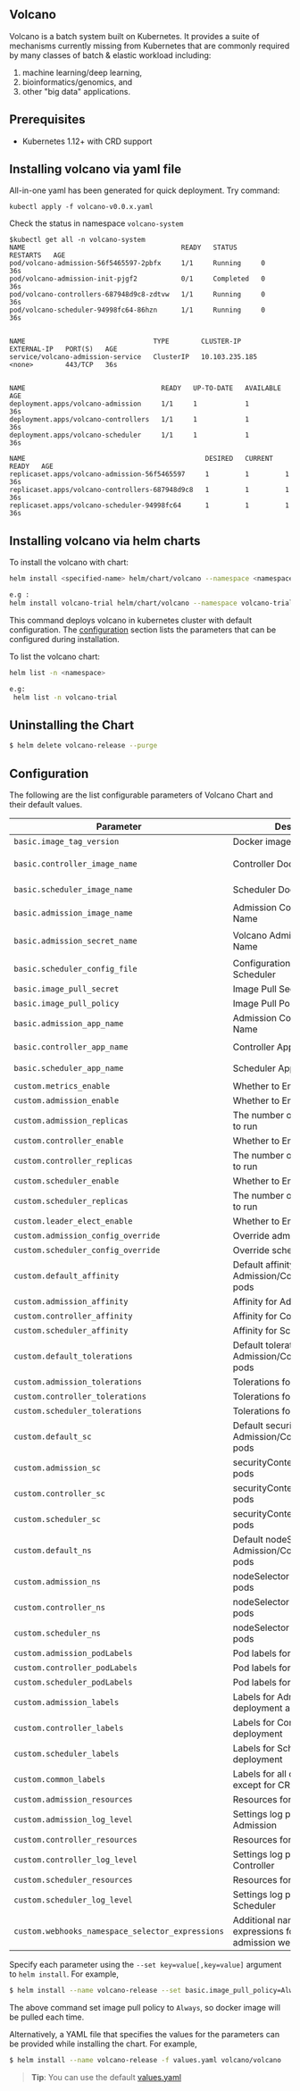 ## Volcano

Volcano is a batch system built on Kubernetes. It provides a suite of mechanisms currently missing from
Kubernetes that are commonly required by many classes of batch & elastic workload including:

1. machine learning/deep learning,
2. bioinformatics/genomics, and
3. other "big data" applications.

## Prerequisites

- Kubernetes 1.12+ with CRD support

## Installing volcano via yaml file

All-in-one yaml has been generated for quick deployment. Try command:

```$xslt
kubectl apply -f volcano-v0.0.x.yaml
```

Check the status in namespace `volcano-system`

```$xslt
$kubectl get all -n volcano-system
NAME                                       READY   STATUS      RESTARTS   AGE
pod/volcano-admission-56f5465597-2pbfx     1/1     Running     0          36s
pod/volcano-admission-init-pjgf2           0/1     Completed   0          36s
pod/volcano-controllers-687948d9c8-zdtvw   1/1     Running     0          36s
pod/volcano-scheduler-94998fc64-86hzn      1/1     Running     0          36s


NAME                                TYPE        CLUSTER-IP       EXTERNAL-IP   PORT(S)   AGE
service/volcano-admission-service   ClusterIP   10.103.235.185   <none>        443/TCP   36s


NAME                                  READY   UP-TO-DATE   AVAILABLE   AGE
deployment.apps/volcano-admission     1/1     1            1           36s
deployment.apps/volcano-controllers   1/1     1            1           36s
deployment.apps/volcano-scheduler     1/1     1            1           36s

NAME                                             DESIRED   CURRENT   READY   AGE
replicaset.apps/volcano-admission-56f5465597     1         1         1       36s
replicaset.apps/volcano-controllers-687948d9c8   1         1         1       36s
replicaset.apps/volcano-scheduler-94998fc64      1         1         1       36s
```

## Installing volcano via helm charts

To install the volcano with chart:

```bash
helm install <specified-name> helm/chart/volcano --namespace <namespace> --create-namespace

e.g :
helm install volcano-trial helm/chart/volcano --namespace volcano-trial --create-namespace
```

This command deploys volcano in kubernetes cluster with default configuration.  The [configuration](#configuration) section lists the parameters that can be configured during installation.

To list the volcano chart:

```bash
helm list -n <namespace>

e.g:
 helm list -n volcano-trial
```

## Uninstalling the Chart

```bash
$ helm delete volcano-release --purge
```

## Configuration

The following are the list configurable parameters of Volcano Chart and their default values.

| Parameter|Description|Default Value|
|----------------|-----------------|----------------------|
|`basic.image_tag_version`| Docker image version Tag | `latest`|
|`basic.controller_image_name`|Controller Docker Image Name|`volcanosh/vc-controller-manager`|
|`basic.scheduler_image_name`|Scheduler Docker Image Name|`volcanosh/vc-scheduler`|
|`basic.admission_image_name`|Admission Controller Image Name|`volcanosh/vc-webhook-manager`|
|`basic.admission_secret_name`|Volcano Admission Secret Name|`volcano-admission-secret`|
|`basic.scheduler_config_file`|Configuration File name for Scheduler|`config/volcano-scheduler.conf`|
|`basic.image_pull_secret`|Image Pull Secret|`""`|
|`basic.image_pull_policy`|Image Pull Policy|`Always`|
|`basic.admission_app_name`|Admission Controller App Name|`volcano-admission`|
|`basic.controller_app_name`|Controller App Name|`volcano-controller`|
|`basic.scheduler_app_name`|Scheduler App Name|`volcano-scheduler`|
|`custom.metrics_enable`|Whether to Enable Metrics|`false`|
|`custom.admission_enable`|Whether to Enable Admission|`true`|
|`custom.admission_replicas`|The number of Admission pods to run|`1`|
|`custom.controller_enable`|Whether to Enable Controller|`true`|
|`custom.controller_replicas`|The number of Controller pods to run|`1`|
|`custom.scheduler_enable`|Whether to Enable Scheduler|`true`|
|`custom.scheduler_replicas`|The number of Scheduler pods to run|`1`|
|`custom.leader_elect_enable`|Whether to Enable leader elect|`false`|
|`custom.admission_config_override`|Override admission configmap|`~`|
|`custom.scheduler_config_override`|Override scheduler configmap|`~`|
|`custom.default_affinity`|Default affinity for Admission/Controller/Scheduler pods|`~`|
|`custom.admission_affinity`|Affinity for Admission pods|`~`|
|`custom.controller_affinity`|Affinity for Controller pods|`~`|
|`custom.scheduler_affinity`|Affinity for Scheduler pods|`~`|
|`custom.default_tolerations`|Default tolerations for Admission/Controller/Scheduler pods|`~`|
|`custom.admission_tolerations`|Tolerations for Admission pods|`~`|
|`custom.controller_tolerations`|Tolerations for Controller pods|`~`|
|`custom.scheduler_tolerations`|Tolerations for Scheduler pods|`~`|
|`custom.default_sc`|Default securityContext for Admission/Controller/Scheduler pods|`~`|
|`custom.admission_sc`|securityContext for Admission pods|`~`|
|`custom.controller_sc`|securityContext for Controller pods|`~`|
|`custom.scheduler_sc`|securityContext for Scheduler pods|`~`|
|`custom.default_ns`|Default nodeSelector for Admission/Controller/Scheduler pods|`~`|
|`custom.admission_ns`|nodeSelector for Admission pods|`~`|
|`custom.controller_ns`|nodeSelector for Controller pods|`~`|
|`custom.scheduler_ns`|nodeSelector for Scheduler pods|`~`|
|`custom.admission_podLabels`|Pod labels for Admission pods|`~`|
|`custom.controller_podLabels`|Pod labels for Controller pods|`~`|
|`custom.scheduler_podLabels`|Pod labels for Scheduler pods|`~`|
|`custom.admission_labels`|Labels for Admission deployment and job|`~`|
|`custom.controller_labels`|Labels for Controller deployment|`~`|
|`custom.scheduler_labels`|Labels for Scheduler deployment|`~`|
|`custom.common_labels`|Labels for all chart objects except for CRDs |`~`|
|`custom.admission_resources`|Resources for Admission pods|`~`|
|`custom.admission_log_level`|Settings log print level for Admission|`4`|
|`custom.controller_resources`|Resources for Controller pods|`~`|
|`custom.controller_log_level`|Settings log print level for Controller|`4`|
|`custom.scheduler_resources`|Resources for Scheduler pods|`~`|
|`custom.scheduler_log_level`|Settings log print level for Scheduler|`3`|
|`custom.webhooks_namespace_selector_expressions`|Additional namespace selector expressions for Volcano admission webhooks|`~`|

Specify each parameter using the `--set key=value[,key=value]` argument to `helm install`. For example,

```bash
$ helm install --name volcano-release --set basic.image_pull_policy=Always volcano/volcano
```

The above command set image pull policy to `Always`, so docker image will be pulled each time.

Alternatively, a YAML file that specifies the values for the parameters can be provided while installing the chart. For example,

```bash
$ helm install --name volcano-release -f values.yaml volcano/volcano
```

> **Tip**: You can use the default [values.yaml](chart/volcano/values.yaml)
